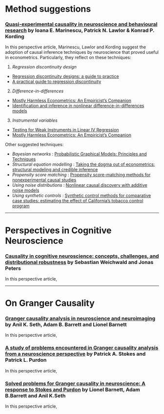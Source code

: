 # Method suggestions

### [Quasi-experimental causality in neuroscience and behavioural research](https://www.nature.com/articles/s41562-018-0466-5) by **Ioana E. Marinescu, Patrick N. Lawlor & Konrad P. Kording**

In this perspective article, Marinescu, Lawlor and Kording suggest the adoption of causal inference techniques by neuroscience that proved useful in econometrics. Particularly, they reflect on these techniques:

1. _Regression discontinuity design_
* [Regression discontinuity designs: a guide to practice](https://www.sciencedirect.com/science/article/pii/S0304407607001091?casa_token=RElBf9DR82gAAAAA:Nzhc3c9K0-VNw9UW8AFKNsUusGDLYk27RAQwa5_R-JHD-TA0oahlgJ9bdMuV8cRqPQ45I3CG7g)
* [A practical guide to regression discontinuity](https://www.mdrc.org/publication/practical-guide-regression-discontinuity)

2. _Difference-in-differences_
* [Mostly Harmless Econometrics: An Empiricist’s Companion](https://1lib.in/book/904920/4505a2)
* [Identification and inference in nonlinear difference-in-differences models](https://www.nber.org/system/files/working_papers/t0280/t0280.pdf)

3. _Instrumental variables_
* [Testing for Weak Instruments in Linear IV Regression](https://www.nber.org/system/files/working_papers/t0284/t0284.pdf)
* [Mostly Harmless Econometrics: An Empiricist’s Companion](https://1lib.in/book/904920/4505a2)

Other suggested techniques:
* _Bayesian networks_ : [Probabilistic Graphical Models: Principles and Techniques](https://1lib.in/book/1317364/b03608)
* _Structural equation modelling_ : [Taking the dogma out of econometrics: structural modeling and credible inference](https://www.aeaweb.org/articles?id=10.1257/jep.24.2.69)
* _Propensity score matching_ : [Propensity score-matching methods for nonexperimental causal studies](https://www.nber.org/system/files/working_papers/w6829/w6829.pdf)
* _Using noise distributions_ : [Nonlinear causal discovery with additive noise models](https://papers.nips.cc/paper/2008/file/f7664060cc52bc6f3d620bcedc94a4b6-Paper.pdf)
* _Using synthetic controls_ : [Synthetic control methods for comparative case studies: estimating the effect of California’s tobacco control program](https://www.nber.org/system/files/working_papers/w12831/w12831.pdf)

* * *

# Perspectives in Cognitive Neuroscience

### [Causality in cognitive neuroscience: concepts, challenges, and distributional robustness]() by Sebastian Weichwald and Jonas Peters

In this perspective article, 


* * *

# On Granger Causality

### [Granger causality analysis in neuroscience and neuroimaging](https://www.jneurosci.org/content/35/8/3293?utm_source=TrendMD&utm_medium=cpc&utm_campaign=JNeurosci_TrendMD_1) by **Anil K. Seth, Adam B. Barrett and Lionel Barnett**

In this perspective article, 


### [A study of problems encountered in Granger causality analysis from a neuroscience perspective](https://www.pnas.org/content/114/34/E7063?etoc=) by **Patrick A. Stokes and Patrick L. Purdon**

In this perspective article, 


### [Solved problems for Granger causality in neuroscience: A response to Stokes and Purdon](https://www.sciencedirect.com/science/article/pii/S1053811918304932?casa_token=jG1OVWoDfN0AAAAA:LYdojtFljrDLLVVE_mVsyIOzTyA5X5TDlYDwTeFY9Yx_qGTQ7-VXqmzMHh6FO1F4uFztHOG9vQ) by **Lionel Barnett, Adam B.Barrett and Anil K.Seth**

In this perspective article, 


